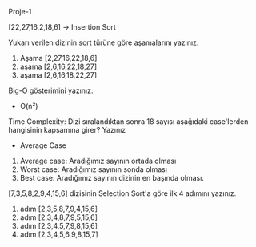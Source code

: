 Proje-1

[22,27,16,2,18,6] -> Insertion Sort

Yukarı verilen dizinin sort türüne göre aşamalarını yazınız.

1. Aşama [2,27,16,22,18,6]
2. aşama [2,6,16,22,18,27]
3. aşama [2,6,16,18,22,27]

Big-O gösterimini yazınız.

- O(n²)

Time Complexity: Dizi sıralandıktan sonra 18 sayısı aşağıdaki case'lerden hangisinin kapsamına girer? Yazınız

- Average Case

1. Average case: Aradığımız sayının ortada olması
2. Worst case: Aradığımız sayının sonda olması
3. Best case: Aradığımız sayının dizinin en başında olması.

[7,3,5,8,2,9,4,15,6] dizisinin Selection Sort'a göre ilk 4 adımını yazınız.

1. adım [2,3,5,8,7,9,4,15,6]
2. adım [2,3,4,8,7,9,5,15,6]
3. adım [2,3,4,5,7,9,8,15,6]
4. adım [2,3,4,5,6,9,8,15,7]
